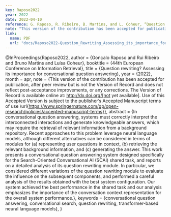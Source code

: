 ```yaml
---
key: Raposo2022
year: 2022
date: 2022-04-10
reference: G. Raposo, R. Ribeiro, B. Martins, and L. Coheur, “Question rewriting? Assessing its importance for conversational question answering,” in 44th European Conference on Information Retrieval, Apr. 2022. 44th European Conference on Information Retrieval, 2022
note: "This version of the contribution has been accepted for publication, after peer review but is not the Version of Record and does not reflect post-acceptance improvements, or any corrections. The Version of Record is available online at: http://dx.doi.org/[not yet available]. Use of this Accepted Version is subject to the publisher’s Accepted Manuscript terms of use https://www.springernature.com/gp/open-research/policies/accepted-manuscript-terms"
link:
  name: PDF
  url: "docs/Raposo2022-Question_Rewriting_Assessing_its_importance_for_conversational_question_answering.pdf"
---
```


@InProceedings{Raposo2022,
  author     = {Gonçalo Raposo and Rui Ribeiro and Bruno Martins and Luísa Coheur},
  booktitle  = {44th European Conference on Information Retrieval},
  title      = {Question rewriting? Assessing its importance for conversational question answering},
  year       = {2022},
  month      = apr,
  note       = {This version of the contribution has been accepted for publication, after peer review but is not the Version of Record and does not reflect post-acceptance improvements, or any corrections. The Version of Record is available online at: http://dx.doi.org/[not yet available]. Use of this Accepted Version is subject to the publisher’s Accepted Manuscript terms of use \url{https://www.springernature.com/gp/open-research/policies/accepted-manuscript-terms}},
  abstract   = {In conversational question answering, systems must correctly interpret the interconnected interactions and generate knowledgeable answers, which may require the retrieval of relevant information from a background repository. Recent approaches to this problem leverage neural language models, although different alternatives can be considered in terms of modules for (a) representing user questions in context, (b) retrieving the relevant background information, and (c) generating the answer. This work presents a conversational question answering system designed specifically for the Search-Oriented Conversational AI (SCAI) shared task, and reports on a detailed analysis of its question rewriting module. In particular, we considered different variations of the question rewriting module to evaluate the influence on the subsequent components, and performed a careful analysis of the results obtained with the best system configuration. Our system achieved the best performance in the shared task and our analysis emphasizes the importance of the conversation context representation for the overall system performance.},
  keywords   = {conversational question answering, conversational search, question rewriting, transformer-based neural language models},
}
